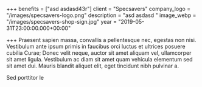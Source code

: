 +++
benefits = ["asd asdasd43r"]
client = "Specsavers"
company_logo = "/images/specsavers-logo.png"
description = "asd asdasd  "
image_webp = "/images/specsavers-shop-sign.jpg"
year = "2019-05-31T23:00:00.000+00:00"

+++
Praesent sapien massa, convallis a pellentesque nec, egestas non nisi. Vestibulum ante ipsum primis in faucibus orci luctus et ultrices posuere cubilia Curae; Donec velit neque, auctor sit amet aliquam vel, ullamcorper sit amet ligula. Vestibulum ac diam sit amet quam vehicula elementum sed sit amet dui. Mauris blandit aliquet elit, eget tincidunt nibh pulvinar a.

Sed porttitor le